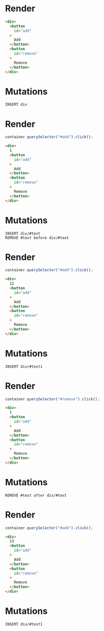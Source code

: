 # Render
```html
<div>
  <button
    id="add"
  >
    Add
  </button>
  <button
    id="remove"
  >
    Remove
  </button>
</div>
```

# Mutations
```
INSERT div
```

# Render
```js
container.querySelector("#add").click();
```
```html
<div>
  1
  <button
    id="add"
  >
    Add
  </button>
  <button
    id="remove"
  >
    Remove
  </button>
</div>
```

# Mutations
```
INSERT div/#text
REMOVE #text before div/#text
```

# Render
```js
container.querySelector("#add").click();
```
```html
<div>
  12
  <button
    id="add"
  >
    Add
  </button>
  <button
    id="remove"
  >
    Remove
  </button>
</div>
```

# Mutations
```
INSERT div/#text1
```

# Render
```js
container.querySelector("#remove").click();
```
```html
<div>
  1
  <button
    id="add"
  >
    Add
  </button>
  <button
    id="remove"
  >
    Remove
  </button>
</div>
```

# Mutations
```
REMOVE #text after div/#text
```

# Render
```js
container.querySelector("#add").click();
```
```html
<div>
  13
  <button
    id="add"
  >
    Add
  </button>
  <button
    id="remove"
  >
    Remove
  </button>
</div>
```

# Mutations
```
INSERT div/#text1
```